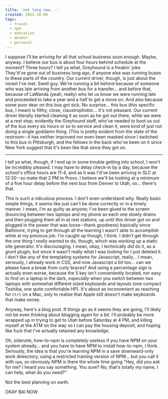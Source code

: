 ```yaml
---
title: 'not long now...'
created: 2015-10-08
tags:
  - travel
  - npm
  - education
  - devmtn
  - personal
---
```


I suppose I'll be arriving for all that school business soon enough. Maybe,
anyway. I believe our bus is about four hours behind schedule at the moment?
Three hours? I tell ya what, Greyhound is a freakin' joke. They'd've gone out of
business long ago, if anyone else was running buses to these parts of the
country. Our current driver, though, is just about the nicest I've met. Swell
guy. We're running a bit behind because of someone who was late arriving from
another bus for a transfer... and before that, because of LaWanda (yeah, really)
who let us know we were running late and proceeded to take a year and a half to
get a move on. And also because some poor dear on this bus got sick. No
surprise... this bus (this specific bus, I mean) is filthy, close,
claustrophobic... it's not pleasant. Our current driver literally started
cleaning it as soon as he got out there, while we were at a rest stop; evidently
the Greyhound staff, who've needed to boot us out of the bus every six hours or
so to service and clean it, were kind of just not doing a single goddamn thing.
(This is pretty evident from the state of the restroom--it has neither improved
nor even been masked since I switched to this bus in Pittsburgh, and the fellows
in the back who've been on it since New York suggest that it's been like that
since they got on.

---------

I tell ya what, though, if I end up in some trouble getting into school, I
won't be incredibly pleased. I may have to delay check-in by a day, because
the school's office hours are 11-4, and as it was I'd've been arriving in SLC
at 12:30--so make that 2 PM to Provo. I believe we'll be looking at a minimum
of a five hour delay before the next bus from Denver to Utah, so... there's
that.

This is such a ridiculous process. I don't even understand why. Really basic
simple things, it seems like just can't be done correctly or in a timely
manner. I mean, I'm as guilty as anyone; I've been glued to the screen
(bouncing between two laptops and my phone as each one slowly drains and then
plugging them all in at rest stations, up until this driver got on and plugged
in the power that was loose--thank goodness) basically since Baltimore, trying
to get through all the learning I wasn't able to accomplish while at my
previous job. I'm caught up though, I think. I didn't get through the one
thing I _really_ wanted to do, though, which was working up a static site
generator. It's discouraging. I mean, okay, I technically _did_ do it, as a
grunt plugin, but since it wasn't really what I was looking for I just deleted
it. I don't like any of the templating systems for Javascript, really... I
mean, seriously, I already work in CSS, and now Javascript a bit too... can we
please have a break from curly braces? And using a percentage sign is actually
even worse, because the 5 key isn't conveniently located, nor easy to find on
a laptop in the dark, _especially_ when you switch between two laptops with
somewhat different sized keyboards and layouts (one compact Toshiba, one quite
comfortable HP). It's about as inconvenient as reaching for `Ctrl` on a Mac,
only to realise that Apple still doesn't make keyboards that make sense.

Anyway, here's a blog post. If things go as it seems they are going, I'll
likely not be even thinking about blogging again for a bit. I'll probably be
more wrapped up in trying to get to Utah before Saturday at 4 PM, and killing
myself at the ATM on the way so I can pay the housing deposit, and hoping like
fuck that I've actually retained any knowledge.

Oh, sidenote, how-to-npm is *completely* useless if you have NPM on your
system already... and you have to have NPM to install how-to-npm, I think.
Seriously, the idea is that you're learning NPM in a save downward-only work
direectory, using a restricted training version of NPM... but you call it with
`npm`, so obviously NPM is there the whole time going "Hey, did you ask for
me? I heard you say something. You sure? No, that's totally my name, I can
help, what do you need?"

Not the best planning on earth.

OKAY BAI NOW
